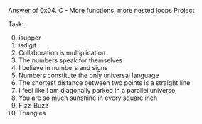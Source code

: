 Answer of 0x04. C - More functions, more nested loops Project

Task:

0. isupper 
1. isdigit 
2. Collaboration is multiplication 
3. The numbers speak for themselves 
4. I believe in numbers and signs 
5. Numbers constitute the only universal language 
6. The shortest distance between two points is a straight line 
7. I feel like I am diagonally parked in a parallel universe 
8. You are so much sunshine in every square inch 
9. Fizz-Buzz 
10. Triangles 


